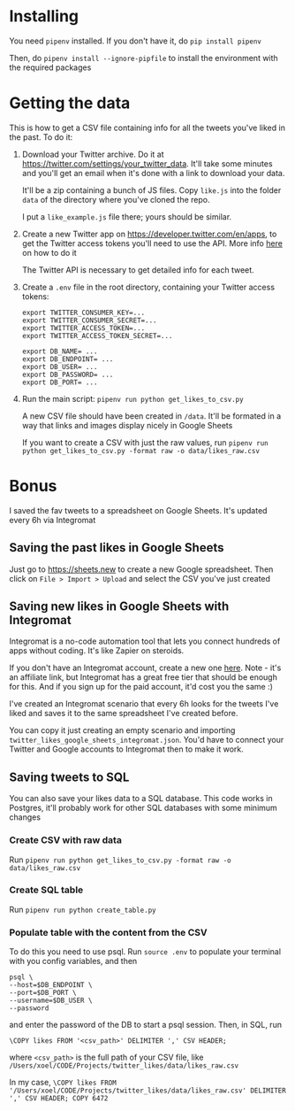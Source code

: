 # Installing
You need `pipenv` installed. If you don't have it, do `pip install pipenv`

Then, do `pipenv install --ignore-pipfile` to install the environment with the required packages

# Getting the data
This is how to get a CSV file containing info for all the tweets you've liked in the past. To do it:
1. Download your Twitter archive. Do it at https://twitter.com/settings/your_twitter_data. It'll take some minutes and you'll get an email when it's done with a link to download your data.

    It'll be a zip containing a bunch of JS files. Copy `like.js` into the folder `data` of the directory where you've cloned the repo.

    I put a `like_example.js` file there; yours should be similar.

2. Create a new Twitter app on https://developer.twitter.com/en/apps, to get the Twitter access tokens you'll need to use the API. More info [here](https://docs.inboundnow.com/guide/create-twitter-application/) on how to do it
    
    The Twitter API is necessary to get detailed info for each tweet. 


3. Create a `.env` file in the root directory, containing your Twitter access tokens:

    ```
    export TWITTER_CONSUMER_KEY=...
    export TWITTER_CONSUMER_SECRET=...
    export TWITTER_ACCESS_TOKEN=...
    export TWITTER_ACCESS_TOKEN_SECRET=...

    export DB_NAME= ...
    export DB_ENDPOINT= ...
    export DB_USER= ...
    export DB_PASSWORD= ...
    export DB_PORT= ...
    ```

4. Run the main script: `pipenv run python get_likes_to_csv.py`

    A new CSV file should have been created in `/data`. It'll be formated in a way that links and images display nicely in Google Sheets

    If you want to create a CSV with just the raw values, run `pipenv run python get_likes_to_csv.py -format raw -o data/likes_raw.csv`

# Bonus
I saved the fav tweets to a spreadsheet on Google Sheets. It's updated every 6h via Integromat

## Saving the past likes in Google Sheets
Just go to https://sheets.new to create a new Google spreadsheet. Then click on `File > Import > Upload` and select the CSV you've just created

## Saving new likes in Google Sheets with Integromat

Integromat is a no-code automation tool that lets you connect hundreds of apps without coding. It's like Zapier on steroids.

If you don't have an Integromat account, create a new one [here](https://www.integromat.com/?pc=xoelipedes). Note - it's an affiliate link, but Integromat has a great free tier that should be enough for this. And if you sign up for the paid account, it'd cost you the same :)

I've created an Integromat scenario that every 6h looks for the tweets I've liked and saves it to the same spreadsheet I've created before. 

You can copy it just creating an empty scenario and importing `twitter_likes_google_sheets_integromat.json`. You'd have to connect your Twitter and Google accounts to Integromat then to make it work.


## Saving tweets to SQL
You can also save your likes data to a SQL database. This code works in Postgres, it'll probably work for other SQL databases with some minimum changes
### Create CSV with raw data
Run `pipenv run python get_likes_to_csv.py -format raw -o data/likes_raw.csv`
### Create SQL table
Run `pipenv run python create_table.py`

### Populate table with the content from the CSV
To do this you need to use psql. Run `source .env` to populate your terminal with you config variables, and then
```
psql \
--host=$DB_ENDPOINT \
--port=$DB_PORT \
--username=$DB_USER \
--password
```
and enter the password of the DB to start a psql session. Then, in SQL, run
```
\COPY likes FROM '<csv_path>' DELIMITER ',' CSV HEADER;
```

where `<csv_path>` is the full path of your CSV file, like `/Users/xoel/CODE/Projects/twitter_likes/data/likes_raw.csv`

In my case, `\COPY likes FROM '/Users/xoel/CODE/Projects/twitter_likes/data/likes_raw.csv' DELIMITER ',' CSV HEADER;
COPY 6472`